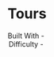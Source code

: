 <!-- surge -->
<h1 align="center">Tours</h1>



<!-- <div align="center">
  <img src="https://gpx.ge/js/img/raw/1015_carousel.gif" alt="" />
</div> -->

  <div align="center">
    Built With -  <img src="https://img.shields.io/badge/-React-f4cf0c" alt="" />
  
  <br/>
    Difficulty - <img src="https://img.shields.io/badge/%201%20-newbie-white?labelColor=6abecd" alt="" />
  <br/>
    <!-- <a href="https://carousel-tsotneforester.surge.sh/" target="_blank">🖥️ View Demo</a> -->
    

  </div>


<!-- https://img.shields.io/badge/-API-aad742 -->
<!-- https://img.shields.io/badge/-Redux-DD5746 -->
<!-- https://img.shields.io/badge/-Styled-A79277 -->

<!-- %201%20-newbie-white?labelColor=6abecd -->
<!-- %202%20-junior-white?labelColor=aad742 -->
<!-- %203%20-intermediate-white?labelColor=f1b604 -->
<!-- %204%20-advanced-white?labelColor=bf4605 -->
<!-- %205%20-guru-white?labelColor=ed2c49 -->

